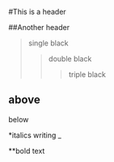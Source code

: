 #This is a header


##Another header

>single black
>>double black
>>>triple black

above
-----
below

*italics writing _ 

**bold text

